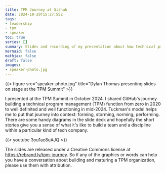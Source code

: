 ```yaml
---
title: TPM Journey at Github
date: 2024-10-20T15:27:55Z
tags:
- leadership
- tpm
- speaker
toc: true
series: []
summary: Slides and recording of my presentation about how technical program management (TPM) came about at GitHub. All in context of Tuckman's model of group development.
mermaid: false
mathjax: false
draft: false
images:
- speaker-photo.jpg
---
```


{{< figure src="speaker-photo.jpg" title="Dylan Thomas presenting slides on stage at the TPM Summit" >}}

I presented at the TPM Summit in October 2024.
I shared GitHub's journey building a technical program management (TPM) function from zero in 2020 to well definited and well functioning in mid-2024.
Tuckman's model helps me to put that journey into context: forming, storming, norming, performing.
There are some handy diagrams in the slide deck and hopefully the short stories give you a sense of what it's like to build a team and a discipline within a particular kind of tech company.

{{< youtube 3ou1ae8uAJQ >}}

The slides are released under a Creative Commons license at https://rebrand.ly/tpm-journey.
So if any of the graphics or words can help you have a conversation about building and maturing a TPM organization, please use them with attribution.